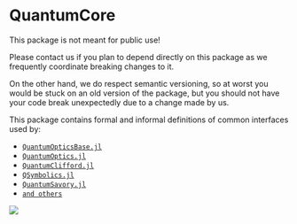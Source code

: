 # QuantumCore

This package is not meant for public use!

Please contact us if you plan to depend directly on this package as we frequently coordinate breaking changes to it.

On the other hand, we do respect semantic versioning, so at worst you would be stuck on an old version of the package, but you should not have your code break unexpectedly due to a change made by us.

This package contains formal and informal definitions of common interfaces used by:

- [`QuantumOpticsBase.jl`]()
- [`QuantumOptics.jl`]()
- [`QuantumClifford.jl`]()
- [`QSymbolics.jl`]()
- [`QuantumSavory.jl`]()
- [`and others`]()

![](https://mermaid.ink/img/pako:eNqFkssOgjAQRX-FzFp-gIULZW8MLrsZ6aAktCV9mBDjv1uUV2PBrto7p3M7N31CqThBBjeN7T255Ewmfp0dSuvEUWlK0nQ_nk-trUtzQEMBNsu_8Ga_Y1NXldJ8BSo68dfLM14akOFCpBL6TcBHWLm8VbuqZp5tZFer_hnRmnHXb-wm1BeOgTCNs3QNlGUXkjyS3DL-Ah9KdxsJRbDJJEb0DOxAkBZYc_-rnr3CwN5JEIPMbzlV6BrLgMmXR9FZVXSyhMxqRztwLUdLeY0-GAFZhY2h1xuL1N4u?type=png)